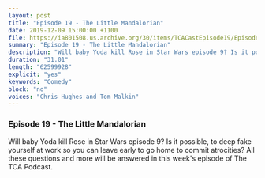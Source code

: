 ```yaml
---
layout: post
title: "Episode 19 - The Little Mandalorian"
date: 2019-12-09 15:00:00 +1100
file: https://ia801508.us.archive.org/30/items/TCACastEpisode19/Episode%2019.mp3
summary: "Episode 19 - The Little Mandalorian"
description: "Will baby Yoda kill Rose in Star Wars episode 9? Is it possible, to deep fake yourself at work so you can leave early to go home to commit atrocities? All these questions and more will be answered in this week's episode of The TCA Podcast."
duration: "31.01"
length: "62599928"
explicit: "yes"
keywords: "Comedy"
block: "no"
voices: "Chris Hughes and Tom Malkin"
---
```


### Episode 19 - The Little Mandalorian

Will baby Yoda kill Rose in Star Wars episode 9? Is it possible, to deep fake yourself at work so you can leave early to go home to commit atrocities? All these questions and more will be answered in this week's episode of The TCA Podcast.

